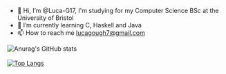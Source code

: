 - 👋 Hi, I’m @Luca-G17, I'm studying for my Computer Science BSc at the University of Bristol
- 🌱 I’m currently learning C, Haskell and Java
- 📫 How to reach me lucagough7@gmail.com

![Anurag's GitHub stats](https://github-readme-stats.vercel.app/api?username=Luca-G17&show_icons=true)\
\
[![Top Langs](https://github-readme-stats.vercel.app/api/top-langs/?username=Luca-G17&layout=compact&exclude_repo=Luca-G17,Luca-G17.github.io,seihou-catalogue,cloud-docs,audio-visualiser)](https://github.com/anuraghazra/github-readme-stats)
